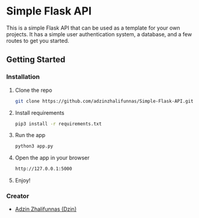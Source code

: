 # Simple Flask API

This is a simple Flask API that can be used as a template for your own projects. It has a simple user authentication system, a database, and a few routes to get you started.

## Getting Started

### Installation

1. Clone the repo
   ```sh
   git clone https://github.com/adzinzhalifunnas/Simple-Flask-API.git
   ```
2. Install requirements
   ```sh
   pip3 install -r requirements.txt
   ```
3. Run the app
   ```sh
   python3 app.py
   ```
4. Open the app in your browser
   ```sh
   http://127.0.0.1:5000
   ```
5. Enjoy!


### Creator

* [Adzin Zhalifunnas (Dzin)](https://adzinz.com)